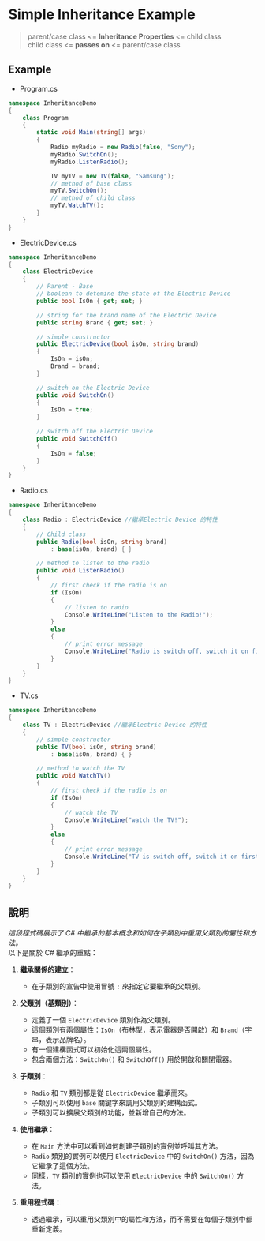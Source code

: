 # Simple Inheritance Example

> parent/case class <= **Inheritance Properties** <= child class  
> child class <= **passes on** <= parent/case class

## Example

- Program.cs

```csharp
namespace InheritanceDemo
{
    class Program
    {
        static void Main(string[] args)
        {
            Radio myRadio = new Radio(false, "Sony");
            myRadio.SwitchOn();
            myRadio.ListenRadio();

            TV myTV = new TV(false, "Samsung");
            // method of base class
            myTV.SwitchOn();
            // method of child class
            myTV.WatchTV();
        }
    }
}
```

- ElectricDevice.cs

```csharp
namespace InheritanceDemo
{
    class ElectricDevice
    {
        // Parent - Base
        // boolean to detemine the state of the Electric Device
        public bool IsOn { get; set; }

        // string for the brand name of the Electric Device
        public string Brand { get; set; }

        // simple constructor
        public ElectricDevice(bool isOn, string brand)
        {
            IsOn = isOn;
            Brand = brand;
        }

        // switch on the Electric Device
        public void SwitchOn()
        {
            IsOn = true;
        }

        // switch off the Electric Device
        public void SwitchOff()
        {
            IsOn = false;
        }
    }
}
```

- Radio.cs

```csharp
namespace InheritanceDemo
{
    class Radio : ElectricDevice //繼承Electric Device 的特性
    {
        // Child class
        public Radio(bool isOn, string brand)
            : base(isOn, brand) { }

        // method to listen to the radio
        public void ListenRadio()
        {
            // first check if the radio is on
            if (IsOn)
            {
                // listen to radio
                Console.WriteLine("Listen to the Radio!");
            }
            else
            {
                // print error message
                Console.WriteLine("Radio is switch off, switch it on first");
            }
        }
    }
}
```

- TV.cs

```csharp
namespace InheritanceDemo
{
    class TV : ElectricDevice //繼承Electric Device 的特性
    {
        // simple constructor
        public TV(bool isOn, string brand)
            : base(isOn, brand) { }

        // method to watch the TV
        public void WatchTV()
        {
            // first check if the radio is on
            if (IsOn)
            {
                // watch the TV
                Console.WriteLine("watch the TV!");
            }
            else
            {
                // print error message
                Console.WriteLine("TV is switch off, switch it on first");
            }
        }
    }
}
```

## 說明

_這段程式碼展示了 C# 中繼承的基本概念和如何在子類別中重用父類別的屬性和方法。_  
以下是關於 C# 繼承的重點：

1. **繼承關係的建立**：

   - 在子類別的宣告中使用冒號 `:` 來指定它要繼承的父類別。

2. **父類別（基類別）**：

   - 定義了一個 `ElectricDevice` 類別作為父類別。
   - 這個類別有兩個屬性：`IsOn`（布林型，表示電器是否開啟）和 `Brand`（字串，表示品牌名）。
   - 有一個建構函式可以初始化這兩個屬性。
   - 包含兩個方法：`SwitchOn()` 和 `SwitchOff()` 用於開啟和關閉電器。

3. **子類別**：

   - `Radio` 和 `TV` 類別都是從 `ElectricDevice` 繼承而來。
   - 子類別可以使用 `base` 關鍵字來調用父類別的建構函式。
   - 子類別可以擴展父類別的功能，並新增自己的方法。

4. **使用繼承**：

   - 在 `Main` 方法中可以看到如何創建子類別的實例並呼叫其方法。
   - `Radio` 類別的實例可以使用 `ElectricDevice` 中的 `SwitchOn()` 方法，因為它繼承了這個方法。
   - 同樣，`TV` 類別的實例也可以使用 `ElectricDevice` 中的 `SwitchOn()` 方法。

5. **重用程式碼**：
   - 透過繼承，可以重用父類別中的屬性和方法，而不需要在每個子類別中都重新定義。
